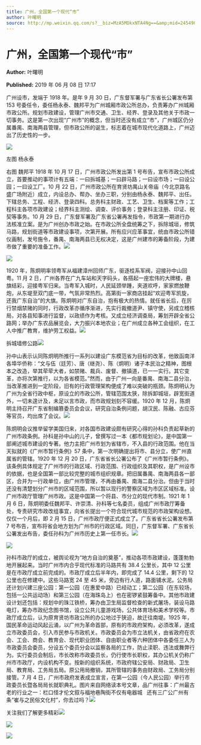 ```yaml
---
title: 广州，全国第一个现代“市”
author: 叶曙明
source: http://mp.weixin.qq.com/s?__biz=MzA5MDkxNTA4Ng==&amp;mid=2454908097&amp;idx=1&amp;sn=e5e1967a0b0076e98d3a7b98cd4a7ea2&amp;chksm=87a224a0b0d5adb6a522e111433b87dbbda095def00e651a9a878662348168e5800d2de230c1#rd
---
```


# 广州，全国第一个现代“市”

**Author:** 叶曙明

**Published:** 2019 年 06 月 08 日 17:17

广州设市，发端于 1918 年。是年 9 月 30 日，广东督军署与广东省长公署发布第 153 号委任令，委任杨永泰、魏邦平为广州城厢市政公所总办，负责筹办广州城厢市政公所。规划市政建设，管理广州市交通、卫生、经界、登录及其他关于市政一切事务。这是第一次出现“广州市”的概念，但当时还没有成立“市”，广州城区仍分属番禺、南海两县管理，但市政公所的诞生，标志着在城市现代化道路上，广州迈出了历史性的一步。

![](https://mmbiz.qpic.cn/mmbiz_jpg/PJWG74pLsMZaYQpbkzeSdxYjgCSTvdINicODRa6iaQemUIqyIib5VpxSFiaHDhVyVeJCFA6LObkLryPvu2sH41ZajA/640?wx_fmt=jpeg)

左图 杨永泰



右图 魏邦平 1918 年 10 月 17 日，广州市政公所发出第 1 号布告，宣布市政公所成立，首要推动的事项计有五端：一曰拆城基；一曰辟马路；一曰设市场；一曰设公园；一曰设工厂。10 月 22 日，广州市政公所在育贤坊禺山关帝庙（今北京路名盛广场附近）成立，内设总办、帮办、坐办三职，分别由杨永泰、魏邦平、出任。下辖总务、工程、经济、登录四科。总务科主财政、工艺、卫生、档案等工作；工程科主各项市政建设；经界科主测绘、调查、评价事务；登录科主注册、印证、税契等事务。10 月 29 日，广东督军署及广东省公署再发指令，市政第一期进行办法核准立案。是为广州创办市政之始。在市政公所全盘统筹之下，拆除城垣，修筑马路，规划街道等市政建设事项，次第开展。所有应兴应革事宜，统由市政公所错仪画制，发号施令，番禺、南海两县已无权决定，这是广州建市的筹备阶段，为建市做了重要的准备工作。![](https://mmbiz.qpic.cn/mmbiz_jpg/PJWG74pLsMZaYQpbkzeSdxYjgCSTvdINe4fFnuSZPS93xibiavt9UvQDyM60YGkJHL9PWrrvLJugvAJs5u6wMibzw/640?wx_fmt=jpeg)

![](https://mmbiz.qpic.cn/mmbiz_jpg/PJWG74pLsMZaYQpbkzeSdxYjgCSTvdINdmxx48hUibBlsQc10whpovHbxlr5qhu7JelKgzR77fEvxIrEafSVU8Q/640?wx_fmt=jpeg)

1920 年，陈炯明率领粤军从福建漳州回师广东，驱逐桂系军阀，迎接孙中山回粤。11 月 2 日，广州各界在广九车站和天字码头，各搭起一座宏伟的大牌楼，悬旗结彩，迎接粤军归来。当粤军入城时，人民延颈举踵，夹道欢呼，家家燃放鞭炮，从东堤至双门底一带，气氛非常热烈。高第街一家商店挂起“欢迎粤军凯旋，还我广东自治”的大旗。陈炯明对广东自治，抱有极大的热情。就任省长后，在厉行禁烟禁赌的同时，行政改革亦循序渐进，先实行裁撤道尹、镇守使，另成立稽核局，对各县知事进行监督，以政绩作为考核。又成立经济调查局，筹划开辟全省公路网；举办广东农品展览会，大力振兴本地农业；在广州成立各种工会组织，在工人中推广教育，维护劳工权益。![](https://mmbiz.qpic.cn/mmbiz_jpg/PJWG74pLsMZaYQpbkzeSdxYjgCSTvdINLbu7BhZiaAKBGPSq7QLKxZghaAMMwOJNiatLNheXey2M3fV2ECs2um4w/640?wx_fmt=jpeg)

拆城墙修公路![](https://mmbiz.qpic.cn/mmbiz_jpg/PJWG74pLsMZaYQpbkzeSdxYjgCSTvdINuC6mbyPia6yACZD7byQuoO8fows0ayiantNhyjjNCmDJBYCx0Qmwyqxw/640?wx_fmt=jpeg)

孙中山表示认同陈炯明所推行一系列以建设广东模范省为目标的改革，他致函南洋各埠华侨称：“文与伍（廷芳）、唐（继尧）、陈（炯明）诸子本民治之精神，图根本之改造，举其荦荦大者，如禁赌、裁兵、废督、撤镇道，已一一实行。其它变革，亦将次第推行，以为各省模范。”然而，由于广州一向是番禺、南海二县分治，当改革推进到一定阶段，旧有的行政管理架构便成了难以突破的瓶颈。陈炯明认为广州为全省行政中枢，原设立的市政公所，管辖范围太狭，除拆卸城垣，辟宽街道外，一切未遑计及，未足以言市政，而市政规划刻不容缓。1920 年 12 月，陈炯明主持召开广东省制编篡委员会会议，研究自治条例问题，胡汉民、陈融、古应芬等官员，均出席了会议。![](https://mmbiz.qpic.cn/mmbiz_jpg/PJWG74pLsMZaYQpbkzeSdxYjgCSTvdINaNVQfTu6gm4bQYoaq9fjIIeBWmkia7jCiaNAfhMfmVosXxHticNIAAWAA/640?wx_fmt=jpeg)

陈炯明会议推举留学美国归来，对各国市政建设颇有研究心得的孙科负责起草新的广州市政条例。孙科是孙中山的儿子，曾撰写过一本《都市规划论》，是中国第一部阐述城市建设的专著。他力主把广州市划为省辖市，不入县的行政范围。他在当天拟就的《广州市暂行条例》57 条中，第一次明确提出将市、县分立，使广州直属省的管辖。1920 年 12 月 20 日，广东省省长公署公布了《广州市暂行条例》。该条例具体规定了广州市的行政区域、行政范围、行政组织及其职权，是广州设市的依据，也是全国第一部比较完整的城市组织规章。把旧属番禺、南海两县各一部区，合并为一行政单位，由广州市管理，不再由番禺、南海二县分治。但由于当时还没有清楚划分广州市的区域范围，所以暂以现行的警察区域为市区区域标准。设广州市政厅管理广州市政。这是中国第一个将县、市分立的现代市制。1921 年 1 月 6 日，陈炯明委任魏邦平、许崇清、孙科等七名委员，组成广州市政厅筹备处，专责研究市政改组事宜，向省长提出一个符合现代城市规范的市政架构设想。仅仅一个月后，即 2 月 15 日，广州市政厅便正式成立了。广东省省长公署发布第 7 号布告，宣布将省会地方划为广州市的行政区域。同日，广东督军署、广东省长公署发出布告，委任孙科为广州市历史上第一任市长。![](https://mmbiz.qpic.cn/mmbiz_png/Ljib4So7yuWg7mHaRHicetnTdNL9m1Erv6qoEmiclqtgh2n1Qv0544fRCm1CIzbbia6w2TaLC03SLjq9syEMoIAsIg/640?wx_fmt=png)

![](https://mmbiz.qpic.cn/mmbiz_jpg/PJWG74pLsMZaYQpbkzeSdxYjgCSTvdINq27WyIoZyqP5QthspDFFaiblY0ny4YQZ9oialAzfcuyibMGJc1anOsJnw/640?wx_fmt=jpeg)

孙科市政厅的成立，被舆论视为“地方自治的奠基”，推动各项市政建设，蓬蓬勃勃地开展起来。当时广州市内合乎现代标准的马路共有 38.4 公里长，其中 12 公里是在市政厅成立前完成的。市政厅成立后半年内，即完成了 14.4 公里，剩下的 12 公里也在修建中。这些马路宽 24 至 45 米，旁边有行人道，路面铺水泥。公务局还计划兴建三座公园：第一公园（在惠爱中路）已经动工；第二公园（在东较场，包括一公共运动场）和第三公园（在海珠岛上）也在密锣紧鼓筹备中。其他市政建设计划还包括：规划中的珠江铁桥，筹办由卫生局监督检查的新式屠场，装设马路电灯，筹办市政纪念图书馆，设立公共儿童游戏场，公共体育场和美术学校等。市政厅成立后，认为原育贤坊市政公所的办公地过于狭迫，故迁往南堤。1925 年，国民革命运动风起云涌，以广州为革命首部，原有的市政府架构，必须改革，遂成立市政委员会，引入市民参与市政机关。市政委员会为市立法机关，由省政府在农会、工会、商会、教育会、现代职业团体、自由职业者等六种团体中各委任三人为市政委员会委员，分设五个委员分会以监察各局的工作，防止渎职、违法或舞弊行为。实行委员会制后，市长改称市政委员长，仍行使市长职权，其办公机关仍称广州市市政厅，内设机构不变。按新的组织系统，市政府辖公安局、财政局、卫生局、教育局、工务局五局。原公用局撤销，其所管辖的事务由财政局、工务局分别接管。7 月 4 日，广州市政府发表成立宣言，在第一公园（今人民公园）举行市政委员长暨各局局长就职典礼。图片来自网络读本号文章，品广州往事：广州最古老的行业之一：栏口怪才伦文叙与福地巷陶街不仅有电器城   还有三广公广州有条“崔与之民俗文化村”，你去过吗？![](https://mmbiz.qpic.cn/mmbiz_png/Ljib4So7yuWg7mHaRHicetnTdNL9m1Erv6vGkLmsmd1wcXmjC3CFc1aaBtMIMGGoOFXarbVaOFjO9BuAsOjcuPRQ/640?wx_fmt=png)

关注我们了解更多精彩![](https://mmbiz.qpic.cn/mmbiz_png/Ljib4So7yuWg7mHaRHicetnTdNL9m1Erv6ftztEQtXrOu3ibadQEMQjjjr8SQ9g5tXhPT4QccNLYoa5ibSkostHxicA/640?wx_fmt=png)

![](https://mmbiz.qpic.cn/mmbiz_jpg/PJWG74pLsMZaYQpbkzeSdxYjgCSTvdINNgO3TeISY11vohILZEjjQFsSRKibYyN3xDtKSNqd1UswKvYddVePRew/640?wx_fmt=jpeg)

![](https://mmbiz.qpic.cn/mmbiz_jpg/PJWG74pLsMb6dK1ibnaNuvVVZIJnyKV9u0tlEicX8MhtQ8ndvcmaibREFrU45vDEl1Vfzc0xPVFSdic5Pc3pu7n9Cg/640?wx_fmt=jpeg)
